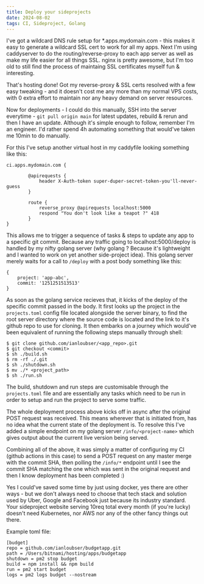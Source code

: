 ```yaml
---
title: Deploy your sideprojects
date: 2024-08-02
tags: CI, Sideproject, Golang
---
```


I've got a wildcard DNS rule setup for *.apps.mydomain.com - this makes it easy to generate a wildcard SSL cert to work for all my apps.
Next I'm using caddyserver to do the routing/reverse-proxy to each app server as well as make my life easier for all things SSL. nginx is pretty awesome, 
but I'm too old to still find the process of maintaing SSL certificates myself fun & interesting.

That's hosting done! Got my reverse-proxy & SSL certs resolved with a few easy tweaking - and it doesn't cost me any more than my normal VPS costs, with 0 extra effort to maintain nor any heavy demand on server resources.


Now for deployments - I could do this manually, SSH into the server everytime - `git pull origin main` for latest updates, rebuild & rerun and then I have an update. Although it's simple enough to follow, remember I'm an engineer. I'd rather spend 4h automating something that would've taken me 10min to do manually.

For this I've setup another virtual host in my caddyfile looking something like this:

```caddyfile
ci.apps.mydomain.com {

        @apirequests {
            header X-Auth-token super-duper-secret-token-you'll-never-guess
        }

        route {
            reverse_proxy @apirequests localhost:5000
            respond "You don't look like a teapot ?" 418
        }
}
```

This allows me to trigger a sequence of tasks & steps to update any app to a specific git commit. Because any traffic going to localhost:5000/deploy is handled by my nifty golang server (why golang ? Because it's lightweight and I wanted to work on yet another side-project idea). This golang server
merely waits for a call to `/deploy` with a post body something like this:
```
{
    project: 'app-abc',
    commit: '1251251513513'
}
```

As soon as the golang service recieves that, it kicks of the deploy of the specific commit passed in the body. It first looks up the project in the `projects.toml` config file located alongside the server binary, to find the root server directory where the source code is located and the link to it's github repo to use for cloning. It then embarks on a journey which would've been equivalent of running the following steps manually through shell:

```
$ git clone github.com/ianloubser/<app_repo>.git
$ git checkout <commit>
$ sh ./build.sh
$ rm -rf ./.git
$ sh ./shutdown.sh
$ mv ./* <project_path>
$ sh ./run.sh
```

The build, shutdown and run steps are customisable through the `projects.toml` file and are essentially any tasks which need to be run in order to setup and run the project to serve some traffic. 

The whole deployment process above kicks off in async after the original POST request was received. This means wherever that is initiated from, has no idea what the current state of the deployment is. To resolve this I've added a simple endpoint on my golang server `/info/<project-name>` which gives output about the current live version being served. 

Combining all of the above, it was simply a matter of configuring my CI (github actions in this case) to send a POST request on any master merge with the commit SHA, then polling the `/info/*` endpoint until I see the commit SHA matching the one which was sent in the original request and then I know deployment has been completed :) 

Yes I could've saved some time by just using docker, yes there are other ways - but we don't always need to choose that tech stack and solution used by Uber, Google and Facebook just because its industry standard. Your sideproject website serving 10req total every month (if you're lucky) doesn't need Kubernetes, nor AWS nor any of the other fancy things out there. 


Example toml file:
```
[budget]
repo = github.com/ianloubser/budgetapp.git
path = /Users/bitnami/hosting/apps/budgetapp
shutdown = pm2 stop budget
build = npm install && npm build
run = pm2 start budget
logs = pm2 logs budget --nostream
```